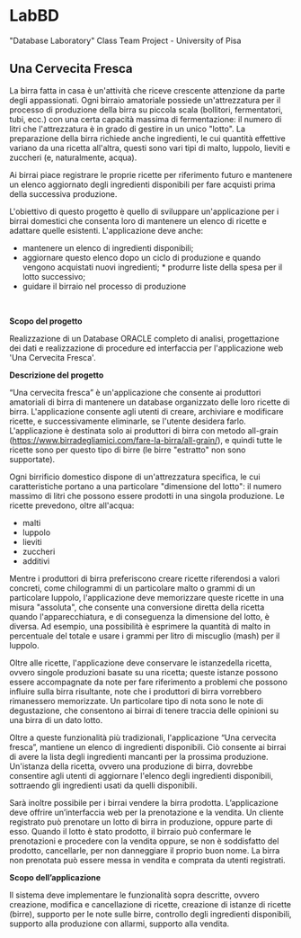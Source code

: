 # LabBD
"Database Laboratory" Class Team Project - University of Pisa

## Una Cervecita Fresca  

La birra fatta in casa è un'attività che riceve crescente attenzione da parte degli appassionati. Ogni birraio amatoriale possiede un'attrezzatura per il processo di produzione della birra su piccola  scala  (bollitori,  fermentatori,  tubi,  ecc.)  con  una  certa  capacità  massima  di fermentazione: il numero di litri che l'attrezzatura è in grado di gestire in un unico "lotto". La preparazione della birra richiede anche ingredienti, le cui quantità effettive variano da una ricetta all'altra, questi sono vari tipi di malto, luppolo, lieviti e zuccheri (e, naturalmente, acqua). 

Ai  birrai  piace  registrare  le  proprie  ricette  per  riferimento  futuro  e  mantenere  un  elenco aggiornato degli ingredienti disponibili per fare acquisti prima della successiva produzione.

L'obiettivo di questo progetto è quello di sviluppare un'applicazione per i birrai domestici che consenta loro di mantenere un elenco di ricette e adattare quelle esistenti. L'applicazione deve anche: 
* mantenere un elenco di ingredienti disponibili;
* aggiornare questo elenco dopo un ciclo di produzione e quando vengono acquistati nuovi ingredienti; * produrre liste della spesa per il lotto successivo;
* guidare il birraio nel processo di produzione
<br>

**Scopo del progetto**

Realizzazione di un Database ORACLE completo di analisi, progettazione dei dati e realizzazione di procedure ed interfaccia per l'applicazione web 'Una Cervecita Fresca'.
<br>  

**Descrizione del progetto**

“Una  cervecita  fresca”  è  un'applicazione  che  consente  ai  produttori  amatoriali  di  birra  di mantenere un database organizzato delle loro ricette di birra. L'applicazione consente agli utenti  di  creare,  archiviare  e  modificare  ricette,  e  successivamente  eliminarle,  se  l'utente desidera  farlo.  L'applicazione  è  destinata  solo  ai  produttori  di  birra  con  metodo  all-grain (https://www.birradegliamici.com/fare-la-birra/all-grain/),  e  quindi  tutte  le  ricette  sono  per questo tipo di birre (le birre "estratto" non sono supportate).

Ogni birrificio domestico dispone di un'attrezzatura specifica, le cui caratteristiche portano a una particolare "dimensione del lotto": il numero massimo di litri che possono essere prodotti in una singola produzione. Le ricette prevedono, oltre all'acqua:
* malti
* luppolo
* lieviti
* zuccheri
* additivi

Mentre  i  produttori  di  birra  preferiscono  creare  ricette  riferendosi  a  valori  concreti,  come chilogrammi di un particolare malto o grammi di un particolare luppolo, l'applicazione deve memorizzare queste ricette in una misura "assoluta", che consente una conversione diretta della ricetta quando l'apparecchiatura, e di conseguenza la dimensione del lotto, è diversa. Ad esempio, una possibilità è esprimere la quantità di malto in percentuale del totale e usare i grammi per litro di miscuglio (mash) per il luppolo.

Oltre  alle  ricette,  l'applicazione  deve  conservare  le istanzedella  ricetta,  ovvero  singole produzioni basate su una ricetta; queste istanze possono essere accompagnate da note per fare riferimento a problemi che possono influire sulla birra risultante, note che i produttori di birra  vorrebbero  rimanessero  memorizzate.  Un  particolare  tipo  di  nota  sono  le  note  di degustazione, che consentono ai birrai di tenere traccia delle opinioni su una birra di un dato lotto.

Oltre a queste funzionalità più tradizionali, l'applicazione “Una cervecita fresca”, mantiene un elenco  di  ingredienti  disponibili.  Ciò  consente  ai  birrai  di  avere la  lista  degli  ingredienti mancanti per la prossima produzione. Un'istanza della ricetta, ovvero una produzione di birra, dovrebbe consentire agli utenti di aggiornare l'elenco degli ingredienti disponibili, sottraendo gli ingredienti usati da quelli disponibili.

Sarà  inoltre  possibile  per  i  birrai  vendere  la  birra  prodotta.  L’applicazione  deve  offrire un’interfaccia web per la prenotazione e la vendita. Un cliente registrato può prenotare un lotto di birra in produzione, oppure parte di esso. Quando il lotto è stato prodotto, il birraio può confermare  le  prenotazioni  e  procedere  con  la  vendita  oppure,  se  non  è  soddisfatto  del prodotto, cancellarle, per non danneggiare il proprio buon nome. La birra non prenotata può essere messa in vendita e comprata da utenti registrati.  

**Scopo dell’applicazione**

Il sistema deve implementare le funzionalità sopra descritte, ovvero creazione, modifica e cancellazione di ricette, creazione di istanze di ricette (birre), supporto per le note sulle birre, controllo  degli  ingredienti  disponibili,  supporto  alla  produzione  con  allarmi,  supporto  alla vendita. 
